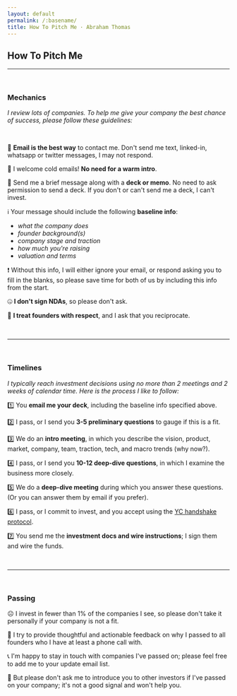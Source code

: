 ```yaml
---
layout: default
permalink: /:basename/
title: How To Pitch Me · Abraham Thomas
---
```


## How To Pitch Me

----

<br/> 

### Mechanics

*I review lots of companies.  To help me give your company the best chance of success, please follow these guidelines:*

<br/>

📧 **Email is the best way** to contact me.  Don't send me text, linked-in, whatsapp or twitter messages, I may not respond.

🧊 I welcome cold emails!  **No need for a warm intro**.

📝 Send me a brief message along with a **deck or memo**.  No need to ask permission to send a deck.  If you don't or can't send me a deck, I can't invest.

ℹ️ Your message should include the following **baseline info**: 
- *what the company does*
- *founder background(s)*
- *company stage and traction*
- *how much you're raising*
- *valuation and terms*

❗️ Without this info, I will either ignore your email, or respond asking you to fill in the blanks, so please save time for both of us by including this info from the start.

🤐 **I don't sign NDAs**, so please don't ask.

🎲 **I treat founders with respect**, and I ask that you reciprocate.


<br/>

----

<br/>


### Timelines

*I typically reach investment decisions using no more than 2 meetings and 2 weeks of calendar time.  Here is the process I like to follow:*

1️⃣ You **email me your deck**, including the baseline info specified above.

2️⃣ I pass, or I send you **3-5 preliminary questions** to gauge if this is a fit.

3️⃣ We do an **intro meeting**, in which you describe the vision, product, market, company, team, traction, tech, and macro trends (why now?).  

4️⃣ I pass, or I send you **10-12 deep-dive questions**, in which I examine the business more closely.

5️⃣ We do a **deep-dive meeting** during which you answer these questions.  (Or you can answer them by email if you prefer).

6️⃣ I pass, or I commit to invest, and you accept using the [YC handshake protocol](https://www.ycombinator.com/handshake/).

7️⃣ You send me the **investment docs and wire instructions**; I sign them and wire the funds.

<br/>

----

<br/>


### Passing

☹️ I invest in fewer than 1% of the companies I see, so please don't take it personally if your company is not a fit.  

📝 I try to provide thoughtful and actionable feedback on why I passed to all founders who I have at least a phone call with.

📞 I'm happy to stay in touch with companies I've passed on; please feel free to add me to your update email list.

🤝 But please don't ask me to introduce you to other investors if I've passed on your company; it's not a good signal and won't help you.

<br/>
<br/>